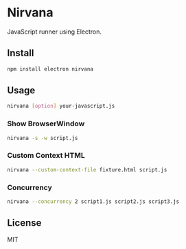 # Nirvana
JavaScript runner using Electron.

## Install

```sh
npm install electron nirvana
```

## Usage

```sh
nirvana [option] your-javascript.js
```

### Show BrowserWindow

```sh
nirvana -s -w script.js
```

### Custom Context HTML

```sh
nirvana --custom-context-file fixture.html script.js
```

### Concurrency

```sh
nirvana --concurrency 2 script1.js script2.js script3.js
```

## License
MIT
